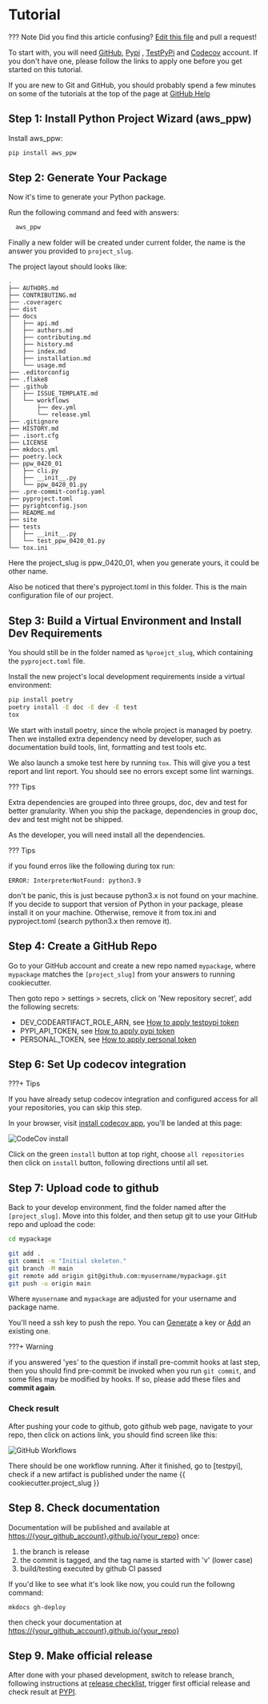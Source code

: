 # Tutorial

??? Note
  Did you find this article confusing? [Edit this file] and pull a request!

To start with, you will need [GitHub], [Pypi] , [TestPyPi] and [Codecov] account. If you don't have one, please follow the links to apply one before you get started on this tutorial.

If you are new to Git and GitHub, you should probably spend a few minutes on some of the tutorials at the top of the page at [GitHub Help]

## Step 1: Install Python Project Wizard (aws_ppw)

Install aws_ppw:

``` bash
pip install aws_ppw
```

## Step 2: Generate Your Package

Now it's time to generate your Python package.

Run the following command and feed with answers:

``` bash
  aws_ppw
```

Finally a new folder will be created under current folder, the name is the answer you provided to `project_slug`.

The project layout should looks like:

``` console
.
├── AUTHORS.md
├── CONTRIBUTING.md
├── .coveragerc
├── dist
├── docs
│   ├── api.md
│   ├── authors.md
│   ├── contributing.md
│   ├── history.md
│   ├── index.md
│   ├── installation.md
│   └── usage.md
├── .editorconfig
├── .flake8
├── .github
│   ├── ISSUE_TEMPLATE.md
│   └── workflows
│       ├── dev.yml
│       └── release.yml
├── .gitignore
├── HISTORY.md
├── .isort.cfg
├── LICENSE
├── mkdocs.yml
├── poetry.lock
├── ppw_0420_01
│   ├── cli.py
│   ├── __init__.py
│   └── ppw_0420_01.py
├── .pre-commit-config.yaml
├── pyproject.toml
├── pyrightconfig.json
├── README.md
├── site
├── tests
│   ├── __init__.py
│   └── test_ppw_0420_01.py
└── tox.ini
```

Here the project_slug is ppw_0420_01, when you generate yours, it could be other name.

Also be noticed that there's pyproject.toml in this folder. This is the main configuration file of our project.

## Step 3: Build a Virtual Environment and Install Dev Requirements

You should still be in the folder named as `%proejct_slug`, which containing the `pyproject.toml` file.

Install the new project's local development requirements inside a virtual environment:

``` bash
pip install poetry
poetry install -E doc -E dev -E test
tox
```

We start with install poetry, since the whole project is managed by poetry. Then we installed extra dependency need by developer, such as documentation build tools, lint, formatting and test tools etc.

We also launch a smoke test here by running `tox`. This will give you a test report and
 lint report. You should see no errors except some lint warnings.

??? Tips

  Extra dependencies are grouped into three groups, doc, dev and test for better granularity. When you ship the package, dependencies in group doc, dev and test might not be shipped.

  As the developer, you will need install all the dependencies.

??? Tips

  if you found erros like the following during tox run:

  ``` console
  ERROR: InterpreterNotFound: python3.9
  ```
  
  don't be panic, this is just because python3.x is not found on your machine. If you decide to support that version of Python in your package, please install it on your machine. Otherwise, remove it from tox.ini and pyproject.toml (search python3.x then remove it).

## Step 4: Create a GitHub Repo

Go to your GitHub account and create a new repo named `mypackage`, where `mypackage` matches the `[project_slug]` from your answers to running cookiecutter.

Then goto repo > settings > secrets, click on 'New repository secret', add the following
 secrets:

- DEV_CODEARTIFACT_ROLE_ARN, see [How to apply testpypi token]
- PYPI_API_TOKEN, see [How to apply pypi token]
- PERSONAL_TOKEN, see [How to apply personal token]

## Step 6: Set Up codecov integration

???+ Tips

  If you have already setup codecov integration and configured access for all your repositories, you can skip this step.

In your browser, visit [install codecov app], you'll be landed at this page:

![CodeCov install](http://images.jieyu.ai/images/202104/20210419175222.png)

Click on the green `install` button at top right, choose `all repositories` then click
on `install` button, following directions until all set.

## Step 7: Upload code to github

Back to your develop environment, find the folder named after the `[project_slug]`. Move into this folder, and then setup git to use your GitHub repo and upload the code:

``` bash
cd mypackage

git add .
git commit -m "Initial skeleton."
git branch -M main
git remote add origin git@github.com:myusername/mypackage.git
git push -u origin main
```

Where `myusername` and `mypackage` are adjusted for your username and
package name.

You'll need a ssh key to push the repo. You can [Generate] a key or
[Add] an existing one.

???+ Warning

  if you answered 'yes' to the question if install pre-commit hooks at last step, then you should find pre-commit be invoked when you run `git commit`, and some files may be modified by hooks. If so, please add these files and **commit again**.

### Check result

After pushing your code to github, goto github web page, navigate to your repo, then click on actions link, you should find screen like this:

![GitHub Workflows](http://images.jieyu.ai/images/202104/20210419170304.png)

There should be one workflow running. After it finished, go to [testpyi], check if a
new artifact is published under the name {{ cookiecutter.project_slug }}

## Step 8. Check documentation

  Documentation will be published and available at <https://{your_github_account}.github.io/{your_repo}> once:

  1. the branch is release
  2. the commit is tagged, and the tag name is started with 'v' (lower case)
  3. build/testing executed by github CI passed

  If you'd like to see what it's look like now, you could run the followng command:

  ``` console
  mkdocs gh-deploy
  ```

  then check your documentation at <https://{your_github_account}.github.io/{your_repo}>

## Step 9. Make official release

  After done with your phased development, switch to release branch, following instructions at [release checklist](/pypi_release_checklist), trigger first official release and check result at [PYPI].

[Edit this file]: https://github.com/innovativeSol/innovative-pip-cookiecutter-pypackage/blob/master/docs/tutorial.md
[poetry]: https://python-poetry.org/
[Codecov]: https://codecov.io/
[PYPI]: https://pypi.org
[GitHub]: https://github.com/
[TestPyPI]: https://test.pypi.org/
[GitHub Help]: https://help.github.com/
[Generate]: https://help.github.com/articles/generating-a-new-ssh-key-and-adding-it-to-the-ssh-agent/
[Add]: https://help.github.com/articles/adding-a-new-ssh-key-to-your-github-account/
[How to apply testpypi token]: https://test.pypi.org/manage/account/
[How to apply pypi token]: https://pypi.org/manage/account/
[How to apply personal token]: https://docs.github.com/en/github/authenticating-to-github/creating-a-personal-access-token
[install codecov app]: https://github.com/apps/codecov
